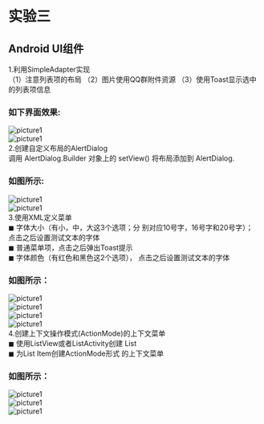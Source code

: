 # 实验三  
## Android UI组件  

1.利用SimpleAdapter实现  
（1）注意列表项的布局 （2）图片使用QQ群附件资源 （3）使用Toast显示选中的列表项信息  
### 如下界面效果:  
![picture1](https://github.com/Rabbint/Kay/blob/master/screenshot/sp1.png)  
![picture1](https://github.com/Rabbint/Kay/blob/master/screenshot/sp2.png)   
2.创建自定义布局的AlertDialog  
调用 AlertDialog.Builder 对象上的 setView() 将布局添加到 AlertDialog.  
### 如图所示:  
![picture1](https://github.com/Rabbint/Kay/blob/master/screenshot/alog1.png)  
![picture1](https://github.com/Rabbint/Kay/blob/master/screenshot/alog2.png)  
3.使用XML定义菜单  
◼ 字体大小（有小，中，大这3个选项；分 别对应10号字，16号字和20号字）； 点击之后设置测试文本的字体  
◼ 普通菜单项，点击之后弹出Toast提示  
◼ 字体颜色（有红色和黑色这2个选项）， 点击之后设置测试文本的字体  
### 如图所示：  
![picture1](https://github.com/Rabbint/Kay/blob/master/screenshot/xml1.png)  
![picture1](https://github.com/Rabbint/Kay/blob/master/screenshot/xml2.png)  
![picture1](https://github.com/Rabbint/Kay/blob/master/screenshot/xml3.png)  
![picture1](https://github.com/Rabbint/Kay/blob/master/screenshot/xml4.png)  
4.创建上下文操作模式(ActionMode)的上下文菜单  
◼ 使用ListView或者ListActivity创建 List  
◼ 为List Item创建ActionMode形式 的上下文菜单  
### 如图所示：  
![picture1](https://github.com/Rabbint/Kay/blob/master/screenshot/AM1.png)  
![picture1](https://github.com/Rabbint/Kay/blob/master/screenshot/AM2.png)  
![picture1](https://github.com/Rabbint/Kay/blob/master/screenshot/AM3.png)  
